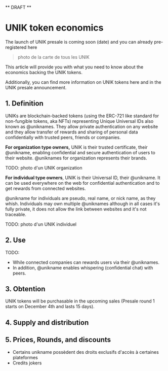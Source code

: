 ** DRAFT **

# UNIK token economics

The launch of UNIK presale is coming soon (date) and you can already pre-registered here

> photo de la carte de tous les UNIK


This article will provide you with what you need to know about the economics backing the UNIK tokens.

Additionally, you can find more information on UNIK tokens here and in the UNIK presale announcement.

## 1. Definition

UNIKs are blockchain-backed tokens (using the ERC-721 like standard for non-fungible tokens, aka NFTs) representing Unique Universal IDs also known as @uniknames. They allow private authentication on any website and they allow transfer of rewards and sharing of personal data confidentially with trusted peers, friends or companies. 

**For organization type owners,** UNIK is their trusted certificate, their @unikname, enabling confidential and secure authentication of users to their website. @uniknames for organization represents their brands. 

TODO: photo d'un UNIK organization

**For individual type owners**, UNIK is their Universal ID, their @unikname. It can be used everywhere on the web for confidential authentication and to get rewards from connected websites. 

@unikname for individuals are pseudo, real name, or nick name, as they whish. Individuals may own multiple @uniknames although in all cases it's fully private, it does not allow the link between websites and it's not traceable.

TODO: photo d'un UNIK individuel


## 2. Use



TODO:

* While connected companies can rewards users via their @uniknames.
* In addition, @unikname enables whispering (confidential chat) with peers. 

## 3. Obtention

UNIK tokens will be purchasable in the upcoming sales (Presale round 1 starts on December 4th and lasts 15 days).

## 4. Supply and distribution



## 5. Prices, Rounds, and discounts


* Certains unikname possèdent des droits exclusifs d'accès à certaines plateformes
* Credits jokers
